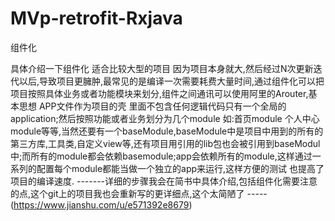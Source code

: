# MVp-retrofit-Rxjava
组件化

具体介绍一下组件化 适合比较大型的项目 因为项目本身就大,然后经过N次更新迭代以后,导致项目更臃肿,最常见的是编译一次需要耗费大量时间,通过组件化可以把项目按照具体业务或者功能模块来划分,组件之间通讯可以使用阿里的Arouter,基本思想  APP文件作为项目的壳 里面不包含任何逻辑代码只有一个全局的application;然后按照功能或者业务划分为几个module 如:首页module 个人中心module等等,当然还要有一个baseModule,baseModule中是项目中用到的所有的第三方库,工具类,自定义view等,还有项目用引用的lib包也会被引用到baseModul中;而所有的module都会依赖basemodule;app会依赖所有的module,这样通过一系列的配置每个module都能当做一个独立的app来运行,这样方便的测试 也提高了项目的编译速度.
-------详细的步骤我会在简书中具体介绍,包括组件化需要注意的点,这个git上的项目我也会重新写的更详细点,这个太简陋了
-----(https://www.jianshu.com/u/e571392e8679)
